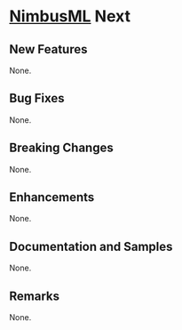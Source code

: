 # [NimbusML](https://docs.microsoft.com/en-us/nimbusml/overview) Next

## **New Features**

None.

## **Bug Fixes**

None.

## **Breaking Changes**

None.

## **Enhancements**

None.

## **Documentation and Samples**

None. 

## **Remarks**

None.
